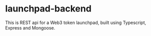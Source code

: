 # launchpad-backend

This is REST api for a Web3 token launchpad, built using Typescript, Express and Mongoose.
